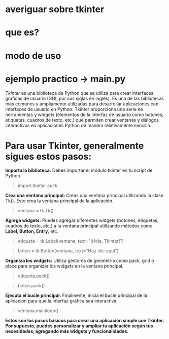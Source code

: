 # averiguar sobre tkinter
# que es?
# modo de uso
# ejemplo practico -> main.py
*Tkinter* es una biblioteca de Python que se utiliza para crear interfaces gráficas de usuario (GUI, por sus siglas en inglés). Es una de las bibliotecas más comunes y ampliamente utilizadas para desarrollar aplicaciones con interfaces de usuario en Python. Tkinter proporciona una serie de herramientas y widgets (elementos de la interfaz de usuario como botones, etiquetas, cuadros de texto, etc.) que permiten crear ventanas y diálogos interactivos en aplicaciones Python de manera relativamente sencilla.

# Para usar Tkinter, generalmente sigues estos pasos:

**Importa la biblioteca:** Debes importar el módulo tkinter en tu script de Python.

> import tkinter as tk

**Crea una ventana principal:** Creas una ventana principal utilizando la clase Tk(). Esto crea la ventana principal de la aplicación.

> ventana = tk.Tk()

**Agrega widgets:** Puedes agregar diferentes widgets (botones, etiquetas, cuadros de texto, etc.) a la ventana principal utilizando métodos como **Label, Button, Entry,** etc.

> etiqueta = tk.Label(ventana, text="¡Hola, Tkinter!")

>boton = tk.Button(ventana, text="Haz clic aquí")

**Organiza los widgets:** Utiliza gestores de geometría como pack, grid o place para organizar los widgets en la ventana principal.

> etiqueta.pack()

> boton.pack()

**Ejecuta el bucle principal:** Finalmente, inicia el bucle principal de la aplicación para que la interfaz gráfica sea interactiva.

> ventana.mainloop()

**Estos son los pasos básicos para crear una aplicación simple con Tkinter. Por supuesto, puedes personalizar y ampliar tu aplicación según tus necesidades, agregando más widgets y funcionalidades.**